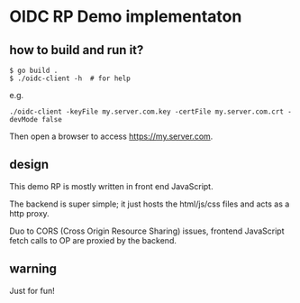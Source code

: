# OIDC RP Demo implementaton
## how to build and run it?
```
$ go build .
$ ./oidc-client -h  # for help
```

e.g.
```
./oidc-client -keyFile my.server.com.key -certFile my.server.com.crt -devMode false 
```
Then open a browser to access https://my.server.com.

## design 
This demo RP is mostly written in front end JavaScript.

The backend is super simple; it just hosts the html/js/css files and acts as a http proxy.

Duo to CORS (Cross Origin Resource Sharing) issues, frontend JavaScript fetch calls to OP are proxied by 
the backend. 

## warning
Just for fun!
